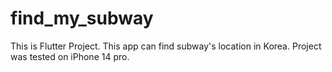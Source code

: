 # find_my_subway

This is Flutter Project.
This app can find subway's location in Korea.
Project was tested on iPhone 14 pro.
